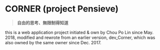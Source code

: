 # CORNER (project Pensieve)
> __自由的思考、無限制得知道__

this is a web application project initiated & own by Chou Po Lin since May. 2018, modified and rewrote from an earlier version, dev_Corner, which was also owned by the same owner since Dec. 2017.

